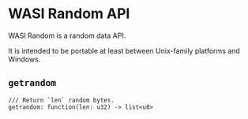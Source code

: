# WASI Random API

WASI Random is a random data API.

It is intended to be portable at least between Unix-family platforms and
Windows.

## `getrandom`
```wit
/// Return `len` random bytes.
getrandom: function(len: u32) -> list<u8>
```
